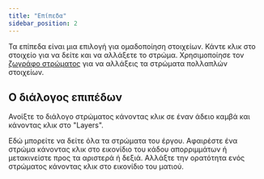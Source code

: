 ```yaml
---
title: "Επίπεδα"
sidebar_position: 2
---
```


Τα επίπεδα είναι μια επιλογή για ομαδοποίηση στοιχείων. Κάντε κλικ στο στοιχείο για να δείτε και να αλλάξετε το στρώμα. Χρησιμοποίησε τον [ζωγράφο στρώματος](tools/layer.md) για να αλλάξεις τα στρώματα πολλαπλών στοιχείων.

## Ο διάλογος επιπέδων

Ανοίξτε το διάλογο στρώματος κάνοντας κλικ σε έναν άδειο καμβά και κάνοντας κλικ στο "Layers".

Εδώ μπορείτε να δείτε όλα τα στρώματα του έργου. Αφαιρέστε ένα στρώμα κάνοντας κλικ στο εικονίδιο του κάδου απορριμμάτων ή μετακινείστε προς τα αριστερά ή δεξιά. Αλλάξτε την ορατότητα ενός στρώματος κάνοντας κλικ στο εικονίδιο του ματιού.
